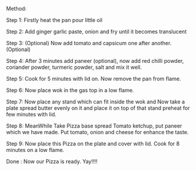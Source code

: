 Method:

Step 1:
Firstly heat the pan pour little oil
 
Step 2:
 Add ginger garlic paste, onion and fry until it becomes translucent
 
 Step 3:  (Optional)
 Now add tomato and capsicum one after another. (Optional)
 
 Step 4:
 After 3 minutes add paneer (optional), now add red chilli powder, coriander powder, turmeric powder, salt and mix it well. 
 
 Step 5:
 Cook for 5 minutes with lid on. Now remove the pan from flame.

 Step 6: 
Now place wok in the gas top in a low flame.

Step 7:
 Now place any stand which can fit inside the wok and Now take a plate spread butter evenly on it and place it on top of that stand preheat for few minutes with lid. 

Step 8:
MeanWhile Take Pizza base spread Tomato ketchup, put paneer which we have made. Put tomato, onion and cheese for enhance the taste. 

Step 9:
Now place this Pizza on the plate and cover with lid. Cook for 8 minutes on a low flame. 

Done :
Now our Pizza is ready. 
 Yay!!!!